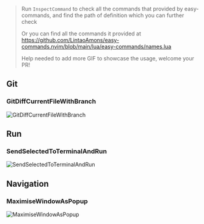 > Run `InspectCommand` to check all the commands that provided by easy-commands, and find the path of definition which you can further check
>
> Or you can find all the commands it provided at https://github.com/LintaoAmons/easy-commands.nvim/blob/main/lua/easy-commands/names.lua
>
> Help needed to add more GIF to showcase the usage, welcome your PR!


## Git

### GitDiffCurrentFileWithBranch

![GitDiffCurrentFileWithBranch](https://github.com/LintaoAmons/easy-commands.nvim/assets/95092244/5a787cba-fe14-4c2b-acf3-2549804804a6)

## Run

### SendSelectedToTerminalAndRun

![SendSelectedToTerminalAndRun](https://github.com/LintaoAmons/easy-commands.nvim/assets/95092244/19593532-5a7c-4416-971f-53b73b421a7c)

## Navigation

### MaximiseWindowAsPopup

![MaximiseWindowAsPopup](https://github.com/LintaoAmons/easy-commands.nvim/assets/95092244/cfa29beb-8353-4c50-989b-906951f74007)
